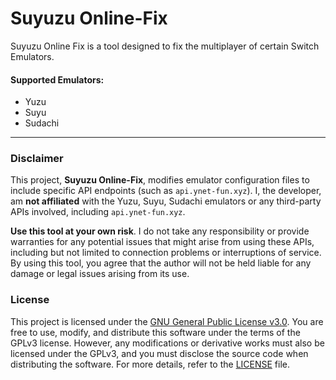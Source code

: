 # Suyuzu Online-Fix

Suyuzu Online Fix is a tool designed to fix the multiplayer of certain Switch Emulators.

#### Supported Emulators:
- Yuzu
- Suyu
- Sudachi

---

### Disclaimer

This project, **Suyuzu Online-Fix**, modifies emulator configuration files to include specific API endpoints (such as `api.ynet-fun.xyz`). I, the developer, am **not affiliated** with the Yuzu, Suyu, Sudachi emulators or any third-party APIs involved, including `api.ynet-fun.xyz`. 

**Use this tool at your own risk**. I do not take any responsibility or provide warranties for any potential issues that might arise from using these APIs, including but not limited to connection problems or interruptions of service.
By using this tool, you agree that the author will not be held liable for any damage or legal issues arising from its use.

### License
This project is licensed under the [GNU General Public License v3.0](https://www.gnu.org/licenses/gpl-3.0.html).
You are free to use, modify, and distribute this software under the terms of the GPLv3 license. However, any modifications or derivative works must also be licensed under the GPLv3, and you must disclose the source code when distributing the software.
For more details, refer to the [LICENSE](LICENSE) file.
